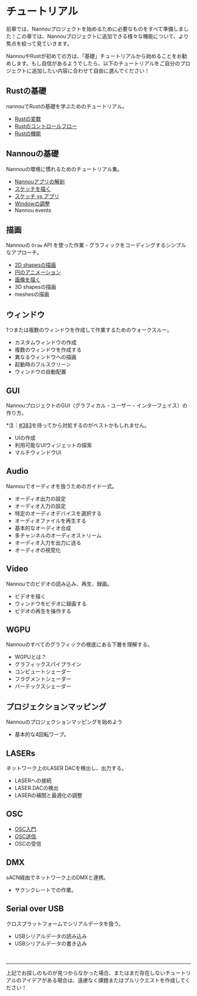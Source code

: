 <!-- # Tutorials -->
# チュートリアル

<!-- In the previous chapter we prepared everything needed to start our own Nannou project! In this chapter, we will take a more focused look at all of the different features we can add to our Nannou project. -->
前章では、Nannouプロジェクトを始めるために必要なものをすべて準備しました！この章では、Nannouプロジェクトに追加できる様々な機能について、より焦点を絞って見ていきます。

<!-- If you are new to Nannou or Rust we recommend starting with the "Basics" tutorials before going on. If you are feeling more confident, feel free to choose your own adventure through the following tutorials depending on what you want to add to your project! -->
NannouやRustが初めての方は、「基礎」チュートリアルから始めることをお勧めします。もし自信があるようでしたら、以下のチュートリアルをご自分のプロジェクトに追加したい内容に合わせて自由に選んでください！

<!-- ## Rust Basics -->
## Rustの基礎

<!-- Tutorials for learning the basics of Rust with nannou. -->
nannouでRustの基礎を学ぶためのチュートリアル。 

- [Rustの変数](https://doc.rust-lang.org/book/ch03-01-variables-and-mutability.html)
- [Rustのコントロールフロー](https://doc.rust-lang.org/book/ch03-05-control-flow.html)
- [Rustの機能](https://doc.rust-lang.org/book/ch03-03-how-functions-work.html)

<!-- ## Nannou Basics -->
## Nannouの基礎

<!-- A suite of tutorials for getting familiar with the Nannou environment. -->
Nannouの環境に慣れるためのチュートリアル集。

- [Nannouアプリの解剖](/tutorials/basics/anatomy-of-a-nannou-app.md)
- [スケッチを描く](/tutorials/basics/draw-a-sketch.md)
- [スケッチ vs アプリ](/tutorials/basics/sketch-vs-app.md)
- [Windowの調整](/tutorials/basics/window-coordinates.md)
- Nannou events

<!-- ## Drawing -->
## 描画

<!-- Working with Nannou's `Draw` API - a simple approach of coding graphics. -->
Nannouの `Draw` API を使った作業 - グラフィックをコーディングするシンプルなアプローチ。

- [2D shapesの描画](/tutorials/draw/drawing-2d-shapes.md)
- [円のアニメーション](/tutorials/draw/animating-a-circle.md)
- [画像を描く](/tutorials/draw/drawing-images.md)
- 3D shapesの描画
- meshesの描画

<!-- ## Windowing -->
## ウィンドウ

<!-- Walk-throughs for creating and working with one or more windows. -->
1つまたは複数のウィンドウを作成して作業するためのウォークスルー。

<!-- - Building a custom window
- Creating multiple windows
- Drawing to different windows
- Fullscreen on startup
- Automatically positioning windows -->
- カスタムウィンドウの作成
- 複数のウィンドウを作成する
- 異なるウィンドウへの描画
- 起動時のフルスクリーン
- ウィンドウの自動配置

## GUI

<!-- How to create a GUI (Graphical User Interface) for you Nannou project. -->
NannouプロジェクトのGUI（グラフィカル・ユーザー・インターフェイス）の作り方。

<!-- *NOTE: It might be best to wait for [#383](https://github.com/nannou-org/nannou/issues/383) before addressing these.* -->
*注：[#383](https://github.com/nannou-org/nannou/issues/383)を待ってから対処するのがベストかもしれません。

<!-- - Creating a UI
- Exploring available UI widgets
- Multi-window UI -->
- UIの作成
- 利用可能なUIウィジェットの探索
- マルチウィンドウUI

## Audio

<!-- A suite of guides for working with audio in Nannou. -->
Nannouでオーディオを扱うためのガイド一式。

<!-- - Setting up audio output
- Setting up audio input
- Selecting specific audio devices
- Playing an audio file
- Basic audio synthesis
- Many channel audio streams
- Feeding audio input to output
- Visualising audio -->
- オーディオ出力の設定
- オーディオ入力の設定
- 特定のオーディオデバイスを選択する
- オーディオファイルを再生する
- 基本的なオーディオ合成
- 多チャンネルのオーディオストリーム
- オーディオ入力を出力に送る
- オーディオの視覚化

## Video

<!-- Loading, playing and recording video in Nannou. -->
Nannouでのビデオの読み込み、再生、録画。

<!-- - Drawing video
- Recording a window to video
- Manipulating video playback -->
- ビデオを描く
- ウィンドウをビデオに録画する
- ビデオの再生を操作する

## WGPU

<!-- Understanding the lower level that underlies all graphics in Nannou. -->
Nannouのすべてのグラフィックの根底にある下層を理解する。

<!-- - What is WGPU?
- The graphics pipeline
- Compute shaders
- Fragment shaders
- Vertex shaders -->
- WGPUとは？
- グラフィックスパイプライン
- コンピュートシェーダー
- フラグメントシェーダー
- バーテックスシェーダー

<!-- ## Projection Mapping -->
## プロジェクションマッピング

<!-- Getting started with using Nannou for projection mapping. -->
Nannouのプロジェクションマッピングを始めよう

<!-- - Basic quad-warping. -->
- 基本的な4回転ワープ。

## LASERs

<!-- Detecting and outputting to LASER DACs on a network. -->
ネットワーク上のLASER DACを検出し、出力する。

<!-- - Connecting to a LASER.
- Detecting LASER DACs.
- Tweaking LASER interpolation and optimisations. -->
- LASERへの接続
- LASER DACの検出
- LASERの補間と最適化の調整

## OSC

- [OSC入門](/tutorials/osc/osc-introduction.md).
- [OSC送信](/tutorials/osc/osc-sender.md).
- OSCの受信

## DMX

<!-- Working with DMX over the network via sACN. -->
sACN経由でネットワーク上のDMXと連携。

<!-- - Working with the sacn crate. -->
- サクンクレートでの作業。

## Serial over USB

<!-- Working with Serial data in a cross-platform manner. -->
クロスプラットフォームでシリアルデータを扱う。

<!-- - Reading USB serial data.
- Writing USB serial data. -->
- USBシリアルデータの読み込み
- USBシリアルデータの書き込み

<br>

---

<!-- If you were unable to find what you were looking for above, or if you have an idea for a tutorial not yet present, please feel free to create an issue or a pull request! -->
上記でお探しのものが見つからなかった場合、またはまだ存在しないチュートリアルのアイデアがある場合は、遠慮なく課題またはプルリクエストを作成してください！
